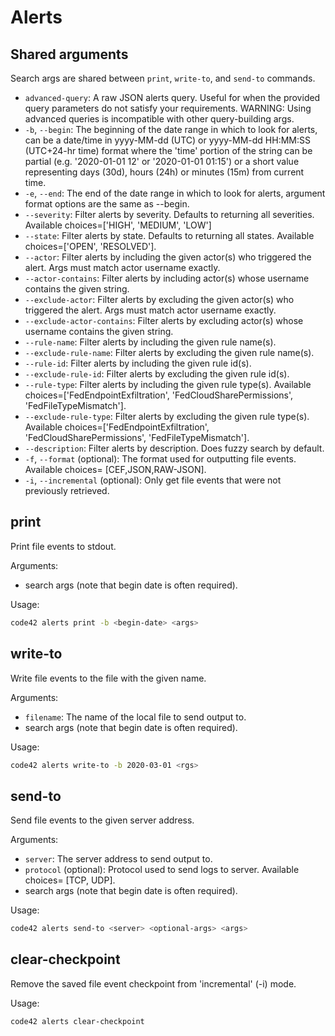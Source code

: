 # Alerts

## Shared arguments

Search args are shared between `print`, `write-to`, and `send-to` commands.

* `advanced-query`: A raw JSON alerts query. Useful for when the provided query parameters do not satisfy your 
    requirements. WARNING: Using advanced queries is incompatible with other query-building args.
* `-b`, `--begin`: The beginning of the date range in which to look for alerts, can be a date/time in yyyy-MM-dd (UTC) 
    or yyyy-MM-dd HH:MM:SS (UTC+24-hr time) format where the 'time' portion of the string can be partial 
    (e.g. '2020-01-01 12' or '2020-01-01 01:15') or a short value representing days (30d), hours (24h) or minutes (15m) 
    from current time.
* `-e`, `--end`: The end of the date range in which to look for alerts, argument format options are the same as --begin.
* `--severity`: Filter alerts by severity. Defaults to returning all severities. 
    Available choices=['HIGH', 'MEDIUM', 'LOW']
* `--state`: Filter alerts by state. Defaults to returning all states. Available choices=['OPEN', 'RESOLVED'].
* `--actor`: Filter alerts by including the given actor(s) who triggered the alert. Args must match actor username 
    exactly.
* `--actor-contains`: Filter alerts by including actor(s) whose username contains the given string.
* `--exclude-actor`: Filter alerts by excluding the given actor(s) who triggered the alert. Args must match actor 
    username exactly.
* `--exclude-actor-contains`: Filter alerts by excluding actor(s) whose username contains the given string.
* `--rule-name`: Filter alerts by including the given rule name(s).
* `--exclude-rule-name`: Filter alerts by excluding the given rule name(s).
* `--rule-id`: Filter alerts by including the given rule id(s).
* `--exclude-rule-id`: Filter alerts by excluding the given rule id(s).
* `--rule-type`: Filter alerts by including the given rule type(s). 
    Available choices=['FedEndpointExfiltration', 'FedCloudSharePermissions', 'FedFileTypeMismatch'].
* `--exclude-rule-type`: Filter alerts by excluding the given rule type(s). 
    Available choices=['FedEndpointExfiltration', 'FedCloudSharePermissions', 'FedFileTypeMismatch'].
* `--description`: Filter alerts by description. Does fuzzy search by default.
* `-f`, `--format` (optional): The format used for outputting file events. Available choices= [CEF,JSON,RAW-JSON]. 
* `-i`, `--incremental` (optional): Only get file events that were not previously retrieved.

## print

Print file events to stdout.

Arguments:
* search args (note that begin date is often required).

Usage:
```bash
code42 alerts print -b <begin-date> <args>
```

## write-to

Write file events to the file with the given name.

Arguments:
* `filename`: The name of the local file to send output to.
* search args (note that begin date is often required).

Usage:
```bash
code42 alerts write-to -b 2020-03-01 <rgs>
```

## send-to

Send file events to the given server address.

Arguments:
* `server`: The server address to send output to.
* `protocol` (optional): Protocol used to send logs to server. Available choices= [TCP, UDP].
* search args (note that begin date is often required).

Usage:
```bash
code42 alerts send-to <server> <optional-args> <args>
```

## clear-checkpoint

Remove the saved file event checkpoint from 'incremental' (-i) mode.

Usage:
```bash
code42 alerts clear-checkpoint
```
